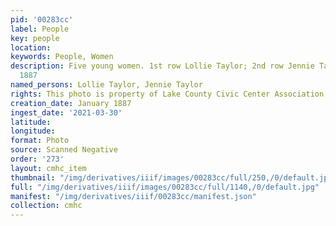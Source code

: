```yaml
---
pid: '00283cc'
label: People
key: people
location: 
keywords: People, Women
description: Five young women. 1st row Lollie Taylor; 2nd row Jennie Taylor, January,
  1887
named_persons: Lollie Taylor, Jennie Taylor
rights: This photo is property of Lake County Civic Center Association.
creation_date: January 1887
ingest_date: '2021-03-30'
latitude: 
longitude: 
format: Photo
source: Scanned Negative
order: '273'
layout: cmhc_item
thumbnail: "/img/derivatives/iiif/images/00283cc/full/250,/0/default.jpg"
full: "/img/derivatives/iiif/images/00283cc/full/1140,/0/default.jpg"
manifest: "/img/derivatives/iiif/00283cc/manifest.json"
collection: cmhc
---
```

